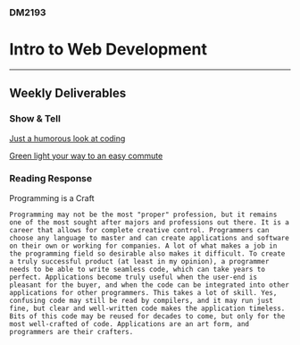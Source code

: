 ### DM2193

# Intro to Web Development

---

## Weekly Deliverables
 
### Show & Tell
<a href = "http://imagizer.imageshack.us/a/img440/2996/tu2.png"> Just a humorous look at coding </a>

<a href = "http://hackaday.com/2014/08/31/green-light-your-way-to-an-easy-commute/"> Green light your way to an easy commute </a>


### Reading Response
Programming is a Craft

	Programming may not be the most "proper" profession, but it remains one of the most sought after majors and professions out there. It is a career that allows for complete creative control. Programmers can choose any language to master and can create applications and software on their own or working for companies. A lot of what makes a job in the programming field so desirable also makes it difficult. To create a truly successful product (at least in my opinion), a programmer needs to be able to write seamless code, which can take years to perfect. Applications become truly useful when the user-end is pleasant for the buyer, and when the code can be integrated into other applications for other programmers. This takes a lot of skill. Yes, confusing code may still be read by compilers, and it may run just fine, but clear and well-written code makes the application timeless. Bits of this code may be reused for decades to come, but only for the most well-crafted of code. Applications are an art form, and programmers are their crafters. 
